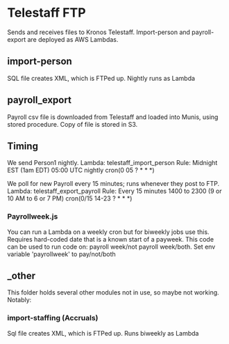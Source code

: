 # Telestaff FTP
Sends and receives files to Kronos Telestaff.
Import-person and payroll-export are deployed as AWS Lambdas.

## import-person 
SQL file creates XML, which is FTPed up.
Nightly runs as Lambda

## payroll_export
Payroll csv file is downloaded from Telestaff and loaded into Munis, using stored procedure.
Copy of file is stored in S3.

## Timing 
We send Person1 nightly. Lambda: telestaff_import_person 
Rule: Midnight EST (1am EDT) 05:00 UTC nightly cron(0 05 ? * * *)

We poll for new Payroll every 15 minutes; runs whenever they post to FTP. Lambda: telestaff_export_payroll 
Rule: Every 15 minutes 1400 to 2300 (9 or 10 AM to 6 or 7 PM) cron(0/15 14-23 ? * * *)

### Payrollweek.js
You can run a Lambda on a weekly cron but for biweekly jobs use this. Requires hard-coded date that is a known start of a payweek.
This code can be used to run code on: payroll week/not payroll week/both. 
Set env variable 'payrollweek' to pay/not/both

## _other
This folder holds several other modules not in use, so maybe not working. Notably:
### import-staffing (Accruals)
Sql file creates XML, which is FTPed up.
Runs biweekly as Lambda